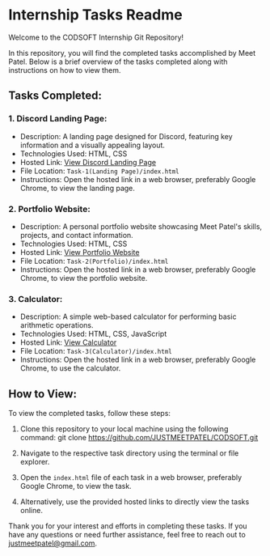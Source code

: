 # Internship Tasks Readme

Welcome to the CODSOFT Internship Git Repository!

In this repository, you will find the completed tasks accomplished by Meet Patel. Below is a brief overview of the tasks completed along with instructions on how to view them.

## Tasks Completed:

### 1. Discord Landing Page:
- Description: A landing page designed for Discord, featuring key information and a visually appealing layout.
- Technologies Used: HTML, CSS
- Hosted Link: [View Discord Landing Page](https://meetpatel.me/Discord-Landing-Page/)
- File Location: `Task-1(Landing Page)/index.html`
- Instructions: Open the hosted link in a web browser, preferably Google Chrome, to view the landing page.

### 2. Portfolio Website:
- Description: A personal portfolio website showcasing Meet Patel's skills, projects, and contact information.
- Technologies Used: HTML, CSS
- Hosted Link: [View Portfolio Website](https://meetpatel.me/)
- File Location: `Task-2(Portfolio)/index.html`
- Instructions: Open the hosted link in a web browser, preferably Google Chrome, to view the portfolio website.

### 3. Calculator:
- Description: A simple web-based calculator for performing basic arithmetic operations.
- Technologies Used: HTML, CSS, JavaScript
- Hosted Link: [View Calculator](https://meetpatel.me/Calculator_Website/)
- File Location: `Task-3(Calculator)/index.html`
- Instructions: Open the hosted link in a web browser, preferably Google Chrome, to use the calculator.

## How to View:

To view the completed tasks, follow these steps:

1. Clone this repository to your local machine using the following command:
   git clone https://github.com/JUSTMEETPATEL/CODSOFT.git

2. Navigate to the respective task directory using the terminal or file explorer.

3. Open the `index.html` file of each task in a web browser, preferably Google Chrome, to view the task.

4. Alternatively, use the provided hosted links to directly view the tasks online.

Thank you for your interest and efforts in completing these tasks. If you have any questions or need further assistance, feel free to reach out to justmeetpatel@gmail.com.


